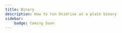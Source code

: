 ```yaml
---
title: Binary
description: How to run Oxidrive as a plain binary
sidebar:
    badge: Coming Soon
---
```

